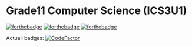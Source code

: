# Grade11 Computer Science (ICS3U1)
[![forthebadge](https://forthebadge.com/images/badges/made-with-java.svg)](https://forthebadge.com) [![forthebadge](https://forthebadge.com/images/badges/designed-in-ms-paint.svg)](https://forthebadge.com) [![forthebadge](https://forthebadge.com/images/badges/60-percent-of-the-time-works-every-time.svg)](https://forthebadge.com)



Actuall badges:
[![CodeFactor](https://www.codefactor.io/repository/github/ynng/grade11-com-sci/badge?s=172d797eb12e332110f62a65a2947c656037dad6)](https://www.codefactor.io/repository/github/ynng/grade11-com-sci)
